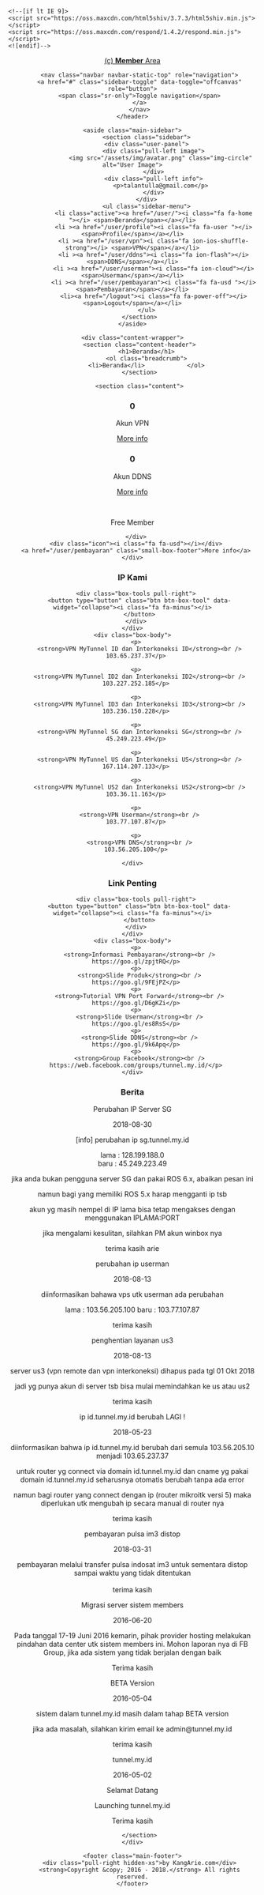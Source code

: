 <!DOCTYPE html>
<html>
<head>
	<meta charset="utf-8">
	<meta http-equiv="X-UA-Compatible" content="IE=edge">
	<title>Beranda | tunnel.my.id</title>
	<meta content="width=device-width, initial-scale=1, maximum-scale=1, user-scalable=no" name="viewport">
    <link rel="stylesheet" href="https://cdnjs.cloudflare.com/ajax/libs/twitter-bootstrap/3.3.6/css/bootstrap.min.css">
    <link rel="stylesheet" href="https://cdnjs.cloudflare.com/ajax/libs/font-awesome/4.6.1/css/font-awesome.min.css">
    <link rel="stylesheet" href="https://cdnjs.cloudflare.com/ajax/libs/ionicons/2.0.1/css/ionicons.min.css">
    <link rel="stylesheet" href="https://cdnjs.cloudflare.com/ajax/libs/admin-lte/2.3.3/css/AdminLTE.min.css">
	<link rel="stylesheet" href="https://cdnjs.cloudflare.com/ajax/libs/admin-lte/2.3.3/css/skins/skin-blue.min.css">
	<link rel="stylesheet" href="/assets/css/custom.css">
	
	<!--[if lt IE 9]>
	<script src="https://oss.maxcdn.com/html5shiv/3.7.3/html5shiv.min.js"></script>
	<script src="https://oss.maxcdn.com/respond/1.4.2/respond.min.js"></script>
	<![endif]-->
</head>

<body class="hold-transition skin-blue sidebar-mini">
<div class="wrapper">
	<header class="main-header">
		<a href="/" class="logo">
		<span class="logo-mini">(c)</span>
		<span class="logo-lg"><b>Member</b> Area</span>
		</a>

		<nav class="navbar navbar-static-top" role="navigation">
		<a href="#" class="sidebar-toggle" data-toggle="offcanvas" role="button">
		<span class="sr-only">Toggle navigation</span>
		</a>
		</nav>
	</header>

	<aside class="main-sidebar">
			<section class="sidebar">
			<div class="user-panel">
				<div class="pull-left image">
					<img src="/assets/img/avatar.png" class="img-circle" alt="User Image">
				</div>
				<div class="pull-left info">
					<p>talantulla@gmail.com</p>
				</div>
			</div>
			<ul class="sidebar-menu">
				<li class="active"><a href="/user/"><i class="fa fa-home "></i> <span>Beranda</span></a></li>
				<li ><a href="/user/profile"><i class="fa fa-user "></i> <span>Profile</span></a></li>
				<li ><a href="/user/vpn"><i class="fa ion-ios-shuffle-strong"></i> <span>VPN</span></a></li>
				<li ><a href="/user/ddns"><i class="fa ion-flash"></i> <span>DDNS</span></a></li>
				<li ><a href="/user/userman"><i class="fa ion-cloud"></i> <span>Userman</span></a></li>
				<li ><a href="/user/pembayaran"><i class="fa fa-usd "></i> <span>Pembayaran</span></a></li>
				<li><a href="/logout"><i class="fa fa-power-off"></i> <span>Logout</span></a></li>
			</ul>
		</section>
	</aside>

	<div class="content-wrapper">
		<section class="content-header">
			<h1>Beranda</h1>
			<ol class="breadcrumb">
			<li>Beranda</li>			</ol>
		</section>

		<section class="content">
<div class="row">
  <div class="col-lg-4 col-md-4 col-sm-6 col-xs-6">
    <div class="small-box bg-aqua">
      <div class="inner">
        <h3>0</h3>
        <p>Akun VPN</p>
      </div>
      <div class="icon"><i class="ion-ios-shuffle-strong"></i></div>
      <a href="/user/vpn" class="small-box-footer">More info</a>
    </div>
  </div>

  <div class="col-lg-4 col-md-4 col-sm-6 col-xs-6">
    <div class="small-box bg-orange">
      <div class="inner">
        <h3>0</h3>
        <p>Akun DDNS</p>
      </div>
      <div class="icon"><i class="ion-flash"></i></div>
      <a href="/user/ddns" class="small-box-footer">More info</a>
    </div>
  </div>

  <div class="col-lg-4 col-md-4 col-sm-12 col-xs-12">
    <div class="small-box bg-green">
      <div class="inner">
        <p>&nbsp;</p>
        <p>Free Member</p>
        
      </div>
      <div class="icon"><i class="fa fa-usd"></i></div>
      <a href="/user/pembayaran" class="small-box-footer">More info</a>
    </div>
  </div>
</div>

<div class="row">
 <div class="col-lg-6 col-md-6 col-sm-6 col-xs-12">
  <div class="box box-default">
    <div class="box-header with-border">
      <h3 class="box-title">IP Kami</h3>

      <div class="box-tools pull-right">
        <button type="button" class="btn btn-box-tool" data-widget="collapse"><i class="fa fa-minus"></i>
        </button>
      </div>
    </div>
    <div class="box-body">
      <p>
        <strong>VPN MyTunnel ID dan Interkoneksi ID</strong><br />
      103.65.237.37</p>

      <p>
        <strong>VPN MyTunnel ID2 dan Interkoneksi ID2</strong><br />
      103.227.252.185</p>

      <p>
        <strong>VPN MyTunnel ID3 dan Interkoneksi ID3</strong><br />
      103.236.150.228</p>

      <p>
        <strong>VPN MyTunnel SG dan Interkoneksi SG</strong><br />
      45.249.223.49</p>

      <p>
        <strong>VPN MyTunnel US dan Interkoneksi US</strong><br />
      167.114.207.133</p>

      <p>
        <strong>VPN MyTunnel US2 dan Interkoneksi US2</strong><br />
      103.36.11.163</p>

      <p>
        <strong>VPN Userman</strong><br />
      103.77.107.87</p>

      <p>
        <strong>VPN DNS</strong><br />
      103.56.205.100</p>
      
    </div>
  </div>
</div>
 <div class="col-lg-6 col-md-6 col-sm-6 col-xs-12">
  <div class="box box-default">
    <div class="box-header with-border">
      <h3 class="box-title">Link Penting</h3>

      <div class="box-tools pull-right">
        <button type="button" class="btn btn-box-tool" data-widget="collapse"><i class="fa fa-minus"></i>
        </button>
      </div>
    </div>
    <div class="box-body">
      <p>
        <strong>Informasi Pembayaran</strong><br />
      https://goo.gl/zpjtRQ</p>
      <p>
        <strong>Slide Produk</strong><br />
      https://goo.gl/9FEjPZ</p>
      <p>
        <strong>Tutorial VPN Port Forward</strong><br />
      https://goo.gl/D6gKZi</p>
      <p>
        <strong>Slide Userman</strong><br />
      https://goo.gl/es8RsS</p>
      <p>
        <strong>Slide DDNS</strong><br />
      https://goo.gl/9k6Apq</p>
      <p>
        <strong>Group Facebook</strong><br />
      https://web.facebook.com/groups/tunnel.my.id/</p>
    </div>
  </div>
</div>



</div>


<div class="box box-solid">
  <div class="box-header with-border">
    <i class="fa fa-bullhorn"></i>
    <h3 class="box-title">Berita</h3>
    <div class="pull-right box-tools"></div>
  </div>

  <div class="box-body">
    <div class="row">
              <div class="col-md-12">
          <div class="box box-info">
            <div class="box-header with-border">
              <div class="user-block">
                <div class="box-title">Perubahan IP Server SG </div>
                <div class="small"><p>2018-08-30</div>
                </div>
              </div>
              <div class="box-body">
                <p><p>[info] perubahan ip sg.tunnel.my.id</p>

<p>lama : 128.199.188.0<br />
baru : 45.249.223.49</p>

<p>jika anda bukan pengguna server SG dan pakai ROS 6.x, abaikan pesan ini</p>

<p>namun bagi yang memiliki ROS 5.x harap mengganti ip tsb</p>

<p>akun yg masih nempel di IP lama bisa tetap mengakses dengan menggunakan IPLAMA:PORT</p>

<p>jika mengalami kesulitan, silahkan PM akun winbox nya</p>

<p>terima kasih
arie</p></p>
              </div>
            </div>
          </div>
                <div class="col-md-12">
          <div class="box box-info">
            <div class="box-header with-border">
              <div class="user-block">
                <div class="box-title">perubahan ip userman</div>
                <div class="small"><p>2018-08-13</div>
                </div>
              </div>
              <div class="box-body">
                <p><p>diinformasikan bahawa vps utk userman ada perubahan</p>

<p>lama : 103.56.205.100
baru : 103.77.107.87</p>

<p>terima kasih</p></p>
              </div>
            </div>
          </div>
                <div class="col-md-12">
          <div class="box box-info">
            <div class="box-header with-border">
              <div class="user-block">
                <div class="box-title">penghentian layanan us3</div>
                <div class="small"><p>2018-08-13</div>
                </div>
              </div>
              <div class="box-body">
                <p><p>server us3 (vpn remote dan vpn interkoneksi) dihapus pada tgl 01 Okt 2018</p>

<p>jadi yg punya akun di server tsb bisa mulai memindahkan ke us atau us2</p>

<p>terima kasih</p></p>
              </div>
            </div>
          </div>
                <div class="col-md-12">
          <div class="box box-info">
            <div class="box-header with-border">
              <div class="user-block">
                <div class="box-title">ip id.tunnel.my.id berubah LAGI !</div>
                <div class="small"><p>2018-05-23</div>
                </div>
              </div>
              <div class="box-body">
                <p><p>
	diinformasikan bahwa ip id.tunnel.my.id berubah dari semula 103.56.205.10 menjadi 103.65.237.37</p>
<p>
	untuk router yg connect via domain id.tunnel.my.id dan cname yg pakai domain id.tunnel.my.id seharusnya otomatis berubah tanpa ada error</p>
<p>
	namun bagi router yang connect dengan ip (router mikroitk versi 5) maka diperlukan utk mengubah ip secara manual di router nya</p>
<p>
	terima kasih</p>
</p>
              </div>
            </div>
          </div>
                <div class="col-md-12">
          <div class="box box-info">
            <div class="box-header with-border">
              <div class="user-block">
                <div class="box-title">pembayaran pulsa im3 distop</div>
                <div class="small"><p>2018-03-31</div>
                </div>
              </div>
              <div class="box-body">
                <p><p>pembayaran melalui transfer pulsa indosat im3 untuk sementara distop sampai waktu yang tidak ditentukan<br />
<br />
terima kasih</p></p>
              </div>
            </div>
          </div>
                <div class="col-md-12">
          <div class="box box-info">
            <div class="box-header with-border">
              <div class="user-block">
                <div class="box-title">Migrasi server sistem members</div>
                <div class="small"><p>2016-06-20</div>
                </div>
              </div>
              <div class="box-body">
                <p><p>
	Pada tanggal 17-19 Juni 2016 kemarin, pihak provider hosting melakukan pindahan data center utk sistem members ini. Mohon laporan nya di FB Group, jika ada sistem yang tidak berjalan dengan baik</p>
<p>
	Terima kasih</p>
</p>
              </div>
            </div>
          </div>
                <div class="col-md-12">
          <div class="box box-info">
            <div class="box-header with-border">
              <div class="user-block">
                <div class="box-title">BETA Version</div>
                <div class="small"><p>2016-05-04</div>
                </div>
              </div>
              <div class="box-body">
                <p><p>
  sistem dalam tunnel.my.id masih dalam tahap BETA version</p>
<p>
 jika ada masalah, silahkan kirim email ke admin@tunnel.my.id</p>
<p>
     terima kasih</p>
</p>
              </div>
            </div>
          </div>
                <div class="col-md-12">
          <div class="box box-info">
            <div class="box-header with-border">
              <div class="user-block">
                <div class="box-title">tunnel.my.id</div>
                <div class="small"><p>2016-05-02</div>
                </div>
              </div>
              <div class="box-body">
                <p><p>
        Selamat Datang</p>
<p>
   Launching tunnel.my.id</p>
<p>
   Terima kasih</p>
</p>
              </div>
            </div>
          </div>
              </div>
    </div>
  </div>

		</section>
	</div>

	<footer class="main-footer">
		<div class="pull-right hidden-xs">by KangArie.com</div>
		<strong>Copyright &copy; 2016 - 2018.</strong> All rights reserved.
	</footer>
</div>

<script src="https://cdnjs.cloudflare.com/ajax/libs/jquery/2.2.3/jquery.min.js"></script>
<script src="https://cdnjs.cloudflare.com/ajax/libs/twitter-bootstrap/3.3.6/js/bootstrap.min.js"></script>
<script src="https://cdnjs.cloudflare.com/ajax/libs/admin-lte/2.3.3/js/app.min.js"></script>

</body>
</html>
